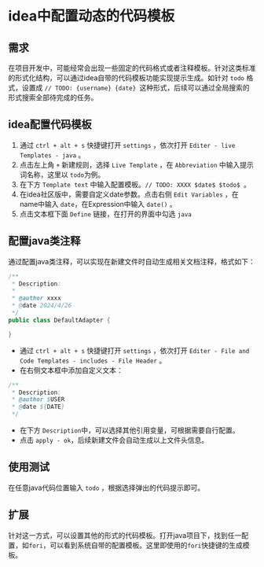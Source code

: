 # idea中配置动态的代码模板

## 需求

在项目开发中，可能经常会出现一些固定的代码格式或者注释模板。针对这类标准的形式化结构，可以通过idea自带的代码模板功能实现提示生成。如针对 `todo` 格式，设置成 `// TODO: {username} {date} `这种形式，后续可以通过全局搜索的形式搜索全部待完成的任务。

## idea配置代码模板

1. 通过 `ctrl + alt + s` 快捷键打开 `settings` ，依次打开 `Editer - live Templates - java` 。
2. 点击左上角 `+` 新建规则，选择 `Live Template` ，在 `Abbreviation` 中输入提示词名称，这里以 `todo`为例。
3. 在下方 `Template text` 中输入配置模板。`// TODO: XXXX $date$ $todo$ `。
4. 在idea社区版中，需要自定义date参数。点击右侧 `Edit Variables` ，在name中输入 `date`，在Expression中输入 `date()` 。
5. 点击文本框下面 `Define` 链接，在打开的界面中勾选 `java`

## 配置java类注释

通过配置java类注释，可以实现在新建文件时自动生成相关文档注释，格式如下：

```java
/**
 * Description:
 *
 * @author xxxx
 * @date 2024/4/26
 */
public class DefaultAdapter {

}
```

- 通过 `ctrl + alt + s` 快捷键打开 `settings` ，依次打开 `Editer - File and Code Templates - includes - File Header` 。
- 在右侧文本框中添加自定义文本：

```java
/**
 * Description:
 * @author $USER
 * @date ${DATE} 
 */

```

- 在下方 `Description`中，可以选择其他引用变量，可根据需要自行配置。
- 点击 `apply - ok`，后续新建文件会自动生成以上文件头信息。

## 使用测试

在任意java代码位置输入 `todo` ，根据选择弹出的代码提示即可。

## 扩展

针对这一方式，可以设置其他的形式的代码模板。打开java项目下，找到任一配置，如`fori`，可以看到系统自带的配置模板。这里即使用的`fori`快捷键的生成模板。
